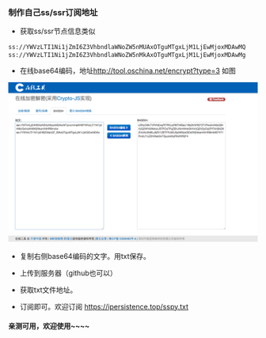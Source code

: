 ### 制作自己ss/ssr订阅地址
- 获取ss/ssr节点信息类似

```
ss://YWVzLTI1Ni1jZmI6Z3VhbndlaWNoZW5nMUAxOTguMTgxLjM1LjEwMjoxMDAwMQ
ss://YWVzLTI1Ni1jZmI6Z3VhbndlaWNoZW5nMkAxOTguMTgxLjM1LjEwMjoxMDAwMg
```

- 在线base64编码，地址<http://tool.oschina.net/encrypt?type=3> 如图

![](https://github.com/we11cheng/WCImageHost/raw/master/WX20180823-174120.png)


- 复制右侧base64编码的文字。用txt保存。

- 上传到服务器（github也可以）

- 获取txt文件地址。

- 订阅即可。欢迎订阅 <https://ipersistence.top/sspy.txt>

#### 亲测可用，欢迎使用~~~~